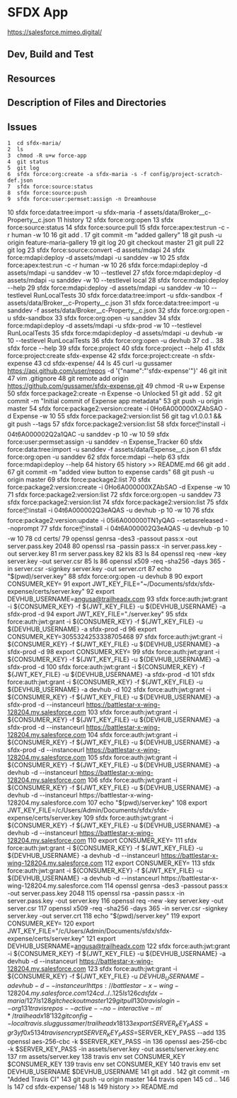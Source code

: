 # SFDX  App

https://salesforce.mimeo.digital/

## Dev, Build and Test


## Resources


## Description of Files and Directories


## Issues

    1  cd sfdx-maria/
    2  ls
    3  chmod -R u+w force-app
    4  git status
    5  git log
    6  sfdx force:org:create -a sfdx-maria -s -f config/project-scratch-def.json 
    7  sfdx force:source:status
    8  sfdx force:source:push
    9  sfdx force:user:permset:assign -n Dreamhouse
   10  sfdx force:data:tree:import -u sfdx-maria -f assets/data/Broker__c-Property__c.json
   11  history
   12  sfdx force:org:open
   13  sfdx force:source:status
   14  sfdx force:source:pull
   15  sfdx force:apex:test:run -c -r human -w 10
   16  git add .
   17  git commit -m "added gallery"
   18  git push -u origin feature-maria-gallery
   19  git log
   20  git checkout master
   21  git pull
   22  git log
   23  sfdx force:source:convert -d assets/mdapi
   24  sfdx force:mdapi:deploy -d assets/mdapi -u sanddev -w 10
   25  sfdx force:apex:test:run -c -r human -w 10
   26  sfdx force:mdapi:deploy -d assets/mdapi -u sanddev -w 10 --testlevel
   27  sfdx force:mdapi:deploy -d assets/mdapi -u sanddev -w 10 --testlevel local
   28  sfdx force:mdapi:deploy --help
   29  sfdx force:mdapi:deploy -d assets/mdapi -u sanddev -w 10 --testlevel RunLocalTests
   30  sfdx force:data:tree:import -u sfdx-sandbox -f assets/data/Broker__c-Property__c.json
   31  sfdx force:data:tree:import -u sanddev -f assets/data/Broker__c-Property__c.json
   32  sfdx force:org:open -u sfdx-sandbox
   33  sfdx force:org:open -u sanddev
   34  sfdx force:mdapi:deploy -d assets/mdapi -u sfdx-prod -w 10 --testlevel RunLocalTests
   35  sfdx force:mdapi:deploy -d assets/mdapi -u devhub -w 10 --testlevel RunLocalTests
   36  sfdx force:org:open -u devhub
   37  cd ..
   38  sfdx force --help
   39  sfdx force:project
   40  sfdx force:project --help
   41  sfdx force:project:create sfdx-expense
   42  sfdx force:project:create -n sfdx-expense
   43  cd sfdx-expense/
   44  ls
   45  curl -u gussamer https://api.github.com/user/repos -d '{"name":"'sfdx-expense'"}'
   46  git init
   47  vim .gitignore
   48  git remote add origin https://github.com/gussamer/sfdx-expense.git
   49  chmod -R u+w Expense
   50  sfdx force:package2:create -n Expense -o Unlocked
   51  git add .
   52  git commit -m "Initial commit of Expense app metadata"
   53  git push -u origin master
   54  sfdx force:package2:version:create -i 0Ho6A000000XZAbSAO -d Expense -w 10
   55  sfdx force:package2:version:list
   56  git tag v1.0.0.1 && git push --tags
   57  sfdx force:package2:version:list
   58  sfdx force:package:install -i 04t6A000002Q2a1QAC -u sanddev -p 10 -w 10
   59  sfdx force:user:permset:assign -u sanddev -n Expense_Tracker
   60  sfdx force:data:tree:import -u sanddev -f assets/data/Expense__c.json
   61  sfdx force:org:open -u sanddev
   62  sfdx force:mdapi --help
   63  sfdx force:mdapi:deploy --help
   64  history
   65  history >> README.md
   66  git add .
   67  git commit -m "added view button to expense cards"
   68  git push -u origin master
   69  sfdx force:package2:list
   70  sfdx force:package2:version:create -i 0Ho6A000000XZAbSAO -d Expense -w 10
   71  sfdx force:package2:version:list
   72  sfdx force:org:open -u sanddev
   73  sfdx force:package2:version:list
   74  sfdx force:package2:version:list
   75  sfdx force:package:install -i 04t6A000002Q3eAQAS -u devhub -p 10 -w 10
   76  sfdx force:package2:version:update -i 05i6A000000TN1yQAG --setasreleased --noprompt
   77  sfdx force:package:install -i 04t6A000002Q3eAQAS -u devhub -p 10 -w 10
   78  cd certs/
   79  openssl genrsa -des3 -passout pass:x -out server.pass.key 2048
   80  openssl rsa -passin pass:x -in server.pass.key -out server.key
   81  rm server.pass.key
   82  kls
   83  ls
   84  openssl req -new -key server.key -out server.csr
   85  ls
   86  openssl x509 -req -sha256 -days 365 -in server.csr -signkey server.key -out server.crt
   87  echo "$(pwd)/server.key"
   88  sfdx force:org:open -u devhub
   8
   90  export CONSUMER_KEY=
   91  export JWT_KEY_FILE="~/Documents/sfdx/sfdx-expense/certs/server.key"
   92  export DEVHUB_USERNAME=angusa@trailheadx.com
   93  sfdx force:auth:jwt:grant -i ${CONSUMER_KEY} -f ${JWT_KEY_FILE} -u ${DEVHUB_USERNAME} -a sfdx-prod -d
   94  export JWT_KEY_FILE="./server.key"
   95  sfdx force:auth:jwt:grant -i ${CONSUMER_KEY} -f ${JWT_KEY_FILE} -u ${DEVHUB_USERNAME} -a sfdx-prod -d
   96  export CONSUMER_KEY=3055324253338705468
   97  sfdx force:auth:jwt:grant -i ${CONSUMER_KEY} -f ${JWT_KEY_FILE} -u ${DEVHUB_USERNAME} -a sfdx-prod -d
   98  export CONSUMER_KEY=
   99  sfdx force:auth:jwt:grant -i ${CONSUMER_KEY} -f ${JWT_KEY_FILE} -u ${DEVHUB_USERNAME} -a sfdx-prod -d
  100  sfdx force:auth:jwt:grant -i ${CONSUMER_KEY} -f ${JWT_KEY_FILE} -u ${DEVHUB_USERNAME} -a sfdx-prod -d
  101  sfdx force:auth:jwt:grant -i ${CONSUMER_KEY} -f ${JWT_KEY_FILE} -u ${DEVHUB_USERNAME} -a devhub -d
  102  sfdx force:auth:jwt:grant -i ${CONSUMER_KEY} -f ${JWT_KEY_FILE} -u ${DEVHUB_USERNAME} -a sfdx-prod -d --instanceurl https://battlestar-x-wing-128204.my.salesforce.com
  103  sfdx force:auth:jwt:grant -i ${CONSUMER_KEY} -f ${JWT_KEY_FILE} -u ${DEVHUB_USERNAME} -a sfdx-prod -d --instanceurl https://battlestar-x-wing-128204.my.salesforce.com
  104  sfdx force:auth:jwt:grant -i ${CONSUMER_KEY} -f ${JWT_KEY_FILE} -u ${DEVHUB_USERNAME} -a sfdx-prod -d --instanceurl https://battlestar-x-wing-128204.my.salesforce.com
  105  sfdx force:auth:jwt:grant -i ${CONSUMER_KEY} -f ${JWT_KEY_FILE} -u ${DEVHUB_USERNAME} -a devhub -d --instanceurl https://battlestar-x-wing-128204.my.salesforce.com
  106  sfdx force:auth:jwt:grant -i ${CONSUMER_KEY} -f ${JWT_KEY_FILE} -u ${DEVHUB_USERNAME} -a devhub -d --instanceurl https://battlestar-x-wing-128204.my.salesforce.com
  107  echo "$(pwd)/server.key"
  108  export JWT_KEY_FILE=/c/Users/Admin/Documents/sfdx/sfdx-expense/certs/server.key
  109  sfdx force:auth:jwt:grant -i ${CONSUMER_KEY} -f ${JWT_KEY_FILE} -u ${DEVHUB_USERNAME} -a devhub -d --instanceurl https://battlestar-x-wing-128204.my.salesforce.com
  110  export CONSUMER_KEY=
  111  sfdx force:auth:jwt:grant -i ${CONSUMER_KEY} -f ${JWT_KEY_FILE} -u ${DEVHUB_USERNAME} -a devhub -d --instanceurl https://battlestar-x-wing-128204.my.salesforce.com
  112  export CONSUMER_KEY=
  113  sfdx force:auth:jwt:grant -i ${CONSUMER_KEY} -f ${JWT_KEY_FILE} -u ${DEVHUB_USERNAME} -a devhub -d --instanceurl https://battlestar-x-wing-128204.my.salesforce.com
  114  openssl genrsa -des3 -passout pass:x -out server.pass.key 2048
  115  openssl rsa -passin pass:x -in server.pass.key -out server.key
  116  openssl req -new -key server.key -out server.csr
  117  openssl x509 -req -sha256 -days 365 -in server.csr -signkey server.key -out server.crt
  118  echo "$(pwd)/server.key"
  119  export CONSUMER_KEY=
  120  export JWT_KEY_FILE="/c/Users/Admin/Documents/sfdx/sfdx-expense/certs/server.key"
  121  export DEVHUB_USERNAME=angusa@trailheadx.com
  122  sfdx force:auth:jwt:grant -i ${CONSUMER_KEY} -f ${JWT_KEY_FILE} -u ${DEVHUB_USERNAME} -a devhub -d --instanceurl https://battlestar-x-wing-128204.my.salesforce.com
  123  sfdx force:auth:jwt:grant -i ${CONSUMER_KEY} -f ${JWT_KEY_FILE} -u ${DEVHUB_USERNAME} -a devhub -d --instanceurl https://battlestar-x-wing-128204.my.salesforce.com
  124  cd ../..
  125  ls
  126  cd sfdx-maria/
  127  ls
  128  git checkout master
  129  git pull
  130  travis login --org
  131  travis repos --active --no-interactive -m '*/trailheadx18'
  132  git config --local travis.slug gussamer/trailheadx18
  133  export SERVER_KEY_PASS=gr3yf0x5
  134  travis encrypt SERVER_KEY_PASS=$SERVER_KEY_PASS --add
  135  openssl aes-256-cbc -k $SERVER_KEY_PASS -in
  136  openssl aes-256-cbc -k $SERVER_KEY_PASS -in assets/server.key -out assets/server.key.enc
  137  rm assets/server.key
  138  travis env set CONSUMER_KEY $CONSUMER_KEY
  139  travis env set CONSUMER_KEY 
  140  travis env set DEVHUB_USERNAME $DEVHUB_USERNAME
  141  git add .
  142  git commit -m "Added Travis CI"
  143  git push -u origin master
  144  travis open
  145  cd ..
  146  ls
  147  cd sfdx-expense/
  148  ls
  149  history >> README.md
